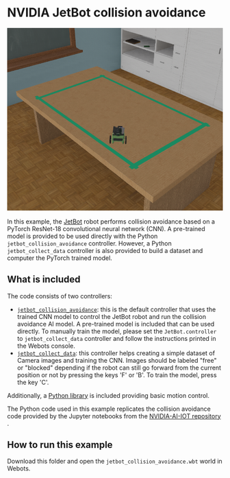 # NVIDIA JetBot collision avoidance

![jetbot_collision_avoidance.wbt.png](images/jetbot_collision_avoidance.wbt.png)

In this example, the [JetBot](https://www.cyberbotics.com/doc/guide/jetbot) robot performs collision avoidance based on a PyTorch ResNet-18 convolutional neural network (CNN).
A pre-trained model is provided to be used directly with the Python `jetbot_collision_avoidance` controller.
However, a Python `jetbot_collect_data` controller is also provided to build a dataset and computer the PyTorch trained model.

## What is included

The code consists of two controllers:
* [`jetbot_collision_avoidance`](controllers/jetbot_collision_avoidance/jetbot_collision_avoidance.py): this is the default controller that uses the trained CNN model to control the JetBot robot and run the collision avoidance AI model. A pre-trained model is included that can be used directly. To manually train the model, please set the `JetBot.controller` to `jetbot_collect_data` controller and follow the instructions printed in the Webots console.
* [`jetbot_collect_data`](controllers/jetbot_collect_data/jetbot_collect_data.py): this controller helps creating a simple dataset of Camera images and training the CNN. Images should be labeled "free" or "blocked" depending if the robot can still go forward from the current position or not by pressing the keys 'F' or 'B'. To train the model, press the key 'C'.

Additionally, a [Python library](libraries/jetbot_python_control.py) is included providing basic motion control.

The Python code used in this example replicates the collision avoidance code provided by the Jupyter notebooks from the [NVIDIA-AI-IOT repository](https://github.com/NVIDIA-AI-IOT/jetbot/tree/master/notebooks/collision_avoidance) .

## How to run this example

Download this folder and open the `jetbot_collision_avoidance.wbt` world in Webots.
